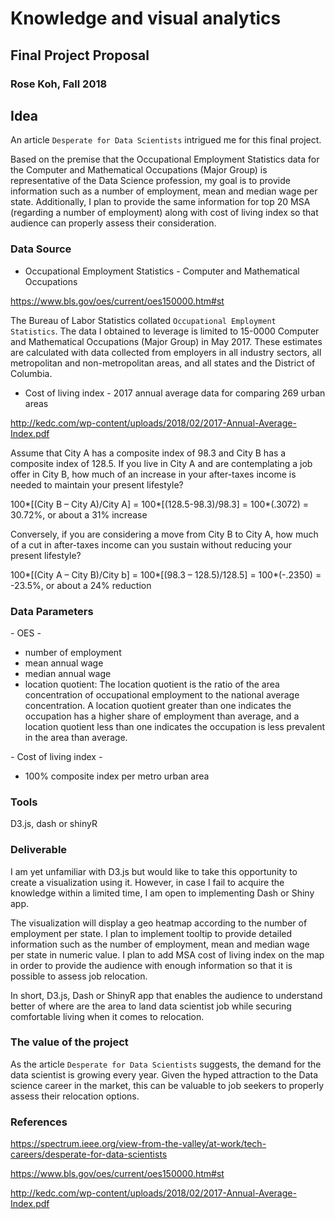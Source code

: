 # Knowledge and visual analytics
## Final Project Proposal
### Rose Koh, Fall 2018

## Idea
An article `Desperate for Data Scientists` intrigued me for this final project.

Based on the premise that the Occupational Employment Statistics data for the Computer and Mathematical Occupations (Major Group) is
representative of the Data Science profession, my goal is to provide information such as a number of employment, mean and median wage per state. 
Additionally, I plan to provide the same information for top 20 MSA (regarding a number of employment) along with cost of living index so that audience can properly assess their consideration.

### Data Source

* Occupational Employment Statistics - Computer and Mathematical Occupations

https://www.bls.gov/oes/current/oes150000.htm#st

The Bureau of Labor Statistics collated `Occupational Employment Statistics`. 
The data I obtained to leverage is limited to 15-0000 Computer and Mathematical Occupations (Major Group) in May 2017.
These estimates are calculated with data collected from employers in all industry sectors, all metropolitan and non-metropolitan areas, and all states and the District of Columbia.

* Cost of living index - 2017 annual average data for comparing 269 urban areas

http://kedc.com/wp-content/uploads/2018/02/2017-Annual-Average-Index.pdf

Assume that City A has a composite index of 98.3 and City B has a composite index of 128.5. If you live in City A and are contemplating
a job offer in City B, how much of an increase in your after-taxes income is needed to maintain your present lifestyle?

100*[(City B – City A)/City A] = 100*[(128.5-98.3)/98.3] = 100*(.3072) = 30.72%, or about a 31% increase

Conversely, if you are considering a move from City B to City A, how much of a cut in after-taxes income can you sustain without
reducing your present lifestyle?

100*[(City A – City B)/City b] = 100*[(98.3 – 128.5)/128.5] = 100*(-.2350) = -23.5%, or about a 24% reduction

### Data Parameters

*-* OES *-*

* number of employment
* mean annual wage
* median annual wage
* location quotient:  The location quotient is the ratio of the area concentration of occupational employment to the national average concentration. A location quotient greater than one indicates the occupation has a higher share of employment than average, and a location quotient less than one indicates the occupation is less prevalent in the area than average.

*-* Cost of living index *-*

* 100% composite index per metro urban area

### Tools
D3.js, dash or shinyR

### Deliverable
I am yet unfamiliar with D3.js but would like to take this opportunity to create a visualization using it. 
However, in case I fail to acquire the knowledge within a limited time, I am open to implementing Dash or Shiny app.

The visualization will display a geo heatmap according to the number of employment per state.
I plan to implement tooltip to provide detailed information such as the number of employment, mean and median wage per state in numeric value.
I plan to add MSA cost of living index on the map in order to provide the audience with enough information so that it is possible to assess job relocation.

In short, D3.js, Dash or ShinyR app that enables the audience to understand better of where are the area to land data scientist job while securing comfortable living when it comes to relocation.

### The value of the project
As the article `Desperate for Data Scientists` suggests, the demand for the data scientist is growing every year.
Given the hyped attraction to the Data science career in the market, this can be valuable to job seekers to properly assess their relocation options.

### References

https://spectrum.ieee.org/view-from-the-valley/at-work/tech-careers/desperate-for-data-scientists

https://www.bls.gov/oes/current/oes150000.htm#st

http://kedc.com/wp-content/uploads/2018/02/2017-Annual-Average-Index.pdf